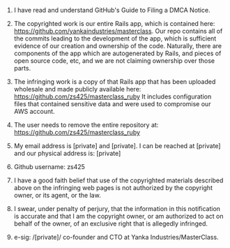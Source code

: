 1. I have read and understand GitHub's Guide to Filing a DMCA Notice.

2. The copyrighted work is our entire Rails app, which is contained here:
https://github.com/yankaindustries/masterclass. Our repo contains all of
the commits leading to the development of the app, which is sufficient
evidence of our creation and ownership of the code. Naturally, there are
components of the app which are autogenerated by Rails, and pieces of open
source code, etc, and we are not claiming ownership over those parts.

3. The infringing work is a copy of that Rails app that has been uploaded
wholesale and made publicly available here:
https://github.com/zs425/masterclass_ruby It includes configuration files
that contained sensitive data and were used to compromise our AWS account.

4. The user needs to remove the entire repository at: https://github.com/zs425/masterclass_ruby

5. My email address is [private] and [private]. I
can be reached at [private] and our physical address is: [private]

6. Github username: zs425

7. I have a good faith belief that use of the copyrighted materials
described above on the infringing web pages is not authorized by the
copyright owner, or its agent, or the law.

8. I swear, under penalty of perjury, that the information in this
notification is accurate and that I am the copyright owner, or am
authorized to act on behalf of the owner, of an exclusive right that is
allegedly infringed.

9. e-sig: /[private]/ co-founder and CTO at Yanka
Industries/MasterClass.
